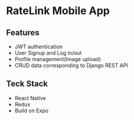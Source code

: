 # RateLink Mobile App

## Features

- JWT authentication
- User Signup and Log in/out
- Profile management(Image upload)
- CRUD data corresponding to Django REST API

## Teck Stack

- React Native
- Redux
- Build on Expo
